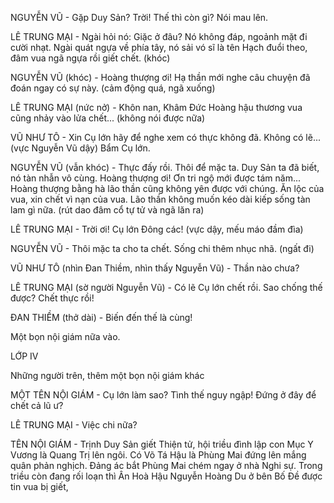 NGUYỄN VŨ - Gặp Duy Sản? Trời! Thế thì còn gì? Nói mau lên.

LÊ TRUNG MẠI - Ngài hỏi nó: Giặc ở đâu? Nó không đáp, ngoảnh mặt đi cười nhạt. Ngài quát ngựa về phía tây, nó sải vó sĩ là tên Hạch đuổi theo, đâm vua ngã ngựa rồi giết chết. (khóc)

NGUYỄN VŨ (khóc) - Hoàng thượng ơi! Hạ thần mới nghe câu chuyện đã đoán ngay có sự này. (cảm động quá, ngã xuống)

LÊ TRUNG MẠI (nức nở) - Khôn nan, Khâm Đức Hoàng hậu thương vua cũng nhảy vào lửa chết... (không nói được nữa)

VŨ NHƯ TÔ - Xin Cụ lớn hãy để nghe xem có thực không đã. Không có lẽ... (vực Nguyễn Vũ dậy) Bẩm Cụ lớn.

NGUYỄN VŨ (vẫn khóc) - Thực đấy rồi. Thôi để mặc ta. Duy Sản ta đã biết, nó tàn nhẫn vô cùng. Hoàng thượng ơi! Ơn tri ngộ mới được tám năm... Hoàng thượng bằng hà lão thần cũng không yên được với chúng. Ăn lộc của vua, xin chết vì nạn của vua. Lão thần không muốn kéo dài kiếp sống tàn lam gì nữa. (rút dao đâm cổ tự tử và ngã lăn ra)

LÊ TRUNG MẠI - Trời ơi! Cụ lớn Đông các! (vực dậy, mếu máo đầm đìa)

NGUYỄN VŨ - Thôi mặc ta cho ta chết. Sống chi thêm nhục nhã. (ngất đi)

VŨ NHƯ TÔ (nhìn Đan Thiềm, nhìn thấy Nguyễn Vũ) - Thần nào chưa?

LÊ TRUNG MẠI (sờ người Nguyễn Vũ) - Có lẽ Cụ lớn chết rồi. Sao chống thế được? Chết thực rồi!

ĐAN THIỀM (thở dài) - Biến đến thế là cùng!

Một bọn nội giám nữa vào.

LỚP IV

Những người trên, thêm một bọn nội giám khác

MỘT TÊN NỘI GIÁM - Cụ lớn làm sao? Tình thế nguy ngập! Đứng ở đây để chết cả lũ ư?

LÊ TRUNG MẠI - Việc chi nữa?

TÊN NỘI GIÁM - Trịnh Duy Sản giết Thiện tử, hội triều đình lập con Mục Y Vương là Quang Trị lên ngôi. Có Võ Tá Hậu là Phùng Mai đứng lên mắng quân phản nghịch. Đảng ác bắt Phùng Mai chém ngay ở nhà Nghi sự. Trong triều còn đang rối loạn thì Ân Hoà Hậu Nguyễn Hoàng Du ở bên Bố Đề được tin vua bị giết,